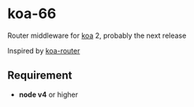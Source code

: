 # koa-66

Router middleware for [koa](https://github.com/koajs/koa/tree/async-function) 2, probably the next release

Inspired by [koa-router](https://github.com/alexmingoia/koa-router)

## Requirement

- __node v4__ or higher
